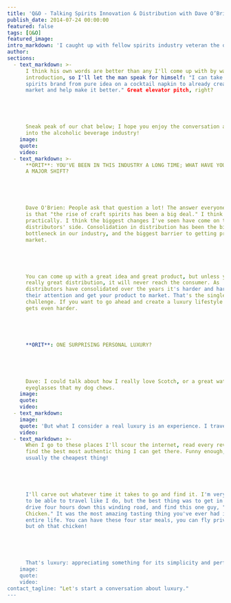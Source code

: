 ```yaml
---
title: 'Q&O - Talking Spirits Innovation & Distribution with Dave O’Brien of Proof ABV'
publish_date: 2014-07-24 00:00:00
featured: false
tags: [Q&O]
featured_image:
intro_markdown: 'I caught up with fellow spirits industry veteran the other day, Dave O’Brien, Founder of&nbsp;[Proof ABV](http://proofabv.com/)&nbsp;(Agents & Brand Ventures).​'
author:
sections:
  - text_markdown: >-
      I think his own words are better than any I'll come up with by way of
      introduction, so I'll let the man speak for himself: "I can take any
      spirits brand from pure idea on a cocktail napkin to already created in the
      market and help make it better." Great elevator pitch, right?





      Sneak peak of our chat below; I hope you enjoy the conversation and window
      into the alcoholic beverage industry!​
    image:
    quote:
    video:
  - text_markdown: >-
      **ORIT**: YOU'VE BEEN IN THIS INDUSTRY A LONG TIME; WHAT HAVE YOU SEEN AS
      A MAJOR SHIFT?





      Dave O'Brien: People ask that question a lot! The answer everyone expects
      is that "the rise of craft spirits has been a big deal." I think more
      practically. I think the biggest changes I've seen have come on the
      distributors' side. Consolidation in distribution has been the biggest
      bottleneck in our industry, and the biggest barrier to getting product to
      market.





      You can come up with a great idea and great product, but unless you have
      really great distribution, it will never reach the consumer. As
      distributors have consolidated over the years it's harder and harder to get
      their attention and get your product to market. That's the single biggest
      challenge. If you want to go ahead and create a luxury lifestyle brand, it
      gets even harder.





      **ORIT**: ONE SURPRISING PERSONAL LUXURY?





      Dave: I could talk about how I really love Scotch, or a great watch or
      eyeglasses that my dog chews.​
    image:
    quote:
    video:
  - text_markdown:
    image:
    quote: 'But what I consider a real luxury is an experience. I travel constantly, and usually for business, and if a client pays I guess that’s luxurious.'
    video:
  - text_markdown: >-
      When I go to these places I'll scour the internet, read every review, and
      find the best most authentic thing I can get there. Funny enough, it's
      usually the cheapest thing!





      I'll carve out whatever time it takes to go and find it. I'm very fortunate
      to be able to travel like I do, but the best thing was to get in my car,
      drive four hours down this winding road, and find this one guy, "GJ's Huli
      Chicken." It was the most amazing tasting thing you've ever had in your
      entire life. You can have these four star meals, you can fly private jets,
      but oh that chicken!





      That's luxury: appreciating something for its simplicity and perfection.​
    image:
    quote:
    video:
contact_tagline: "Let's start a conversation about luxury."
---
```



